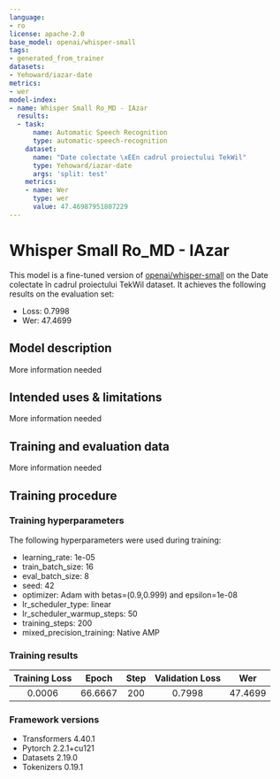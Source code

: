 ```yaml
---
language:
- ro
license: apache-2.0
base_model: openai/whisper-small
tags:
- generated_from_trainer
datasets:
- Yehoward/iazar-date
metrics:
- wer
model-index:
- name: Whisper Small Ro_MD - IAzar
  results:
  - task:
      name: Automatic Speech Recognition
      type: automatic-speech-recognition
    dataset:
      name: "Date colectate \xEEn cadrul proiectului TekWil"
      type: Yehoward/iazar-date
      args: 'split: test'
    metrics:
    - name: Wer
      type: wer
      value: 47.46987951807229
---
```


<!-- This model card has been generated automatically according to the information the Trainer had access to. You
should probably proofread and complete it, then remove this comment. -->

# Whisper Small Ro_MD - IAzar

This model is a fine-tuned version of [openai/whisper-small](https://huggingface.co/openai/whisper-small) on the Date colectate în cadrul proiectului TekWil dataset.
It achieves the following results on the evaluation set:
- Loss: 0.7998
- Wer: 47.4699

## Model description

More information needed

## Intended uses & limitations

More information needed

## Training and evaluation data

More information needed

## Training procedure

### Training hyperparameters

The following hyperparameters were used during training:
- learning_rate: 1e-05
- train_batch_size: 16
- eval_batch_size: 8
- seed: 42
- optimizer: Adam with betas=(0.9,0.999) and epsilon=1e-08
- lr_scheduler_type: linear
- lr_scheduler_warmup_steps: 50
- training_steps: 200
- mixed_precision_training: Native AMP

### Training results

| Training Loss | Epoch   | Step | Validation Loss | Wer     |
|:-------------:|:-------:|:----:|:---------------:|:-------:|
| 0.0006        | 66.6667 | 200  | 0.7998          | 47.4699 |


### Framework versions

- Transformers 4.40.1
- Pytorch 2.2.1+cu121
- Datasets 2.19.0
- Tokenizers 0.19.1
